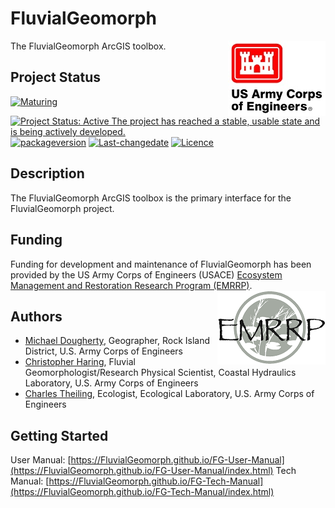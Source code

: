 # FluvialGeomorph
The FluvialGeomorph ArcGIS toolbox. <img src="docs/images/HDQLO-03_h120.jpg" align="right" />

## Project Status
[![Maturing](https://img.shields.io/badge/lifecycle-maturing-blue.svg)](https://www.tidyverse.org/lifecycle)
[![Project Status: Active The project has reached a stable, usable state and is being actively developed.](https://www.repostatus.org/badges/latest/active.svg)](https://www.repostatus.org/#active)
[![packageversion](https://img.shields.io/badge/Package%20version-0.1.19-orange.svg?style=flat-square)](commits/master)
[![Last-changedate](https://img.shields.io/badge/last%20change-2020--04--15-yellowgreen.svg)](/commits/master)
[![Licence](https://img.shields.io/badge/licence-CC0-blue.svg)](http://choosealicense.com/licenses/cc0-1.0/)

## Description
The FluvialGeomorph ArcGIS toolbox is the primary interface for the FluvialGeomorph project. 

## Funding
Funding for development and maintenance of FluvialGeomorph has been provided by the US Army Corps of Engineers (USACE) [Ecosystem Management and Restoration Research Program (EMRRP)](https://emrrp.el.erdc.dren.mil). <img src="docs/images/EMRRP_logo_300.png" align="right" />

## Authors
* [Michael Dougherty](mailto:Michael.P.Dougherty@usace.army.mil), Geographer, Rock Island District, U.S. Army Corps of Engineers
* [Christopher Haring](mailto:Christopher.P.Haring@usace.army.mil), Fluvial Geomorphologist/Research Physical Scientist, Coastal Hydraulics Laboratory, U.S. Army Corps of Engineers
* [Charles Theiling](mailto:Charles.H.Theiling@usace.army.mil), Ecologist, Ecological Laboratory, U.S. Army Corps of Engineers

## Getting Started
User Manual: [https://FluvialGeomorph.github.io/FG-User-Manual](https://FluvialGeomorph.github.io/FG-User-Manual/index.html)
Tech Manual: [https://FluvialGeomorph.github.io/FG-Tech-Manual](https://FluvialGeomorph.github.io/FG-Tech-Manual/index.html)